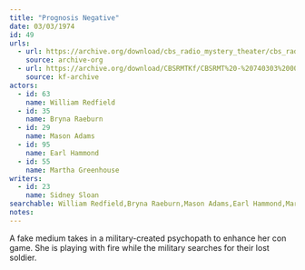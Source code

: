 ```yaml
---
title: "Prognosis Negative"
date: 03/03/1974
id: 49
urls: 
  - url: https://archive.org/download/cbs_radio_mystery_theater/cbs_radio_mystery_theater-0001-0050.zip/cbs_radio_mystery_theater-0001-0050%2Fcbsrmt_0049_prognosis_negative.mp3
    source: archive-org
  - url: https://archive.org/download/CBSRMTKf/CBSRMT%20-%20740303%200049%20Prognosis%20Negative_kf.mp3
    source: kf-archive
actors:  
  - id: 63
    name: William Redfield  
  - id: 35
    name: Bryna Raeburn  
  - id: 29
    name: Mason Adams  
  - id: 95
    name: Earl Hammond  
  - id: 55
    name: Martha Greenhouse
writers:  
  - id: 23
    name: Sidney Sloan
searchable: William Redfield,Bryna Raeburn,Mason Adams,Earl Hammond,Martha Greenhouse Sidney Sloan
notes:  
---
```

A fake medium takes in a military-created psychopath to enhance her con game. She is playing with fire while the military searches for their lost soldier.